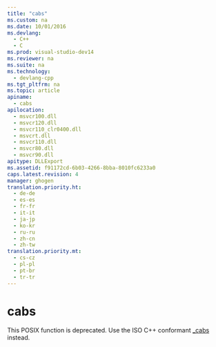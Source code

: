 ```yaml
---
title: "cabs"
ms.custom: na
ms.date: 10/01/2016
ms.devlang: 
  - C++
  - C
ms.prod: visual-studio-dev14
ms.reviewer: na
ms.suite: na
ms.technology: 
  - devlang-cpp
ms.tgt_pltfrm: na
ms.topic: article
apiname: 
  - cabs
apilocation: 
  - msvcr100.dll
  - msvcr120.dll
  - msvcr110_clr0400.dll
  - msvcrt.dll
  - msvcr110.dll
  - msvcr80.dll
  - msvcr90.dll
apitype: DLLExport
ms.assetid: f91172cd-6b03-4266-8bba-8010fc6233a0
caps.latest.revision: 4
manager: ghogen
translation.priority.ht: 
  - de-de
  - es-es
  - fr-fr
  - it-it
  - ja-jp
  - ko-kr
  - ru-ru
  - zh-cn
  - zh-tw
translation.priority.mt: 
  - cs-cz
  - pl-pl
  - pt-br
  - tr-tr
---
```

# cabs
This POSIX function is deprecated. Use the ISO C++ conformant [_cabs](../Topic/_cabs.md) instead.